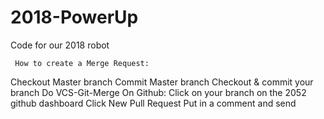 # 2018-PowerUp
Code for our 2018 robot

     How to create a Merge Request:
Checkout Master branch
Commit Master branch
Checkout & commit your branch
Do VCS-Git-Merge
On Github:
Click on your branch on the 2052 github dashboard
Click New Pull Request
Put in a comment and send
